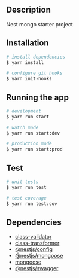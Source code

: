 ## Description

Nest mongo starter project

## Installation

```bash
# install dependencies
$ yarn install
```

```bash
# configure git hooks
$ yarn init-hooks
```

## Running the app

```bash
# development
$ yarn run start
```

```bash
# watch mode
$ yarn run start:dev
```

```bash
# production mode
$ yarn run start:prod
```

## Test

```bash
# unit tests
$ yarn run test
```

```bash
# test coverage
$ yarn run test:cov
```

## Dependencies

- [class-validator](https://docs.nestjs.com/techniques/validation)
- [class-transformer](https://docs.nestjs.com/techniques/validation)
- [@nestjs/config](https://docs.nestjs.com/techniques/configuration)
- [@nestjs/mongoose](https://docs.nestjs.com/techniques/mongodb)
- [mongoose](https://docs.nestjs.com/techniques/mongodb)
- [@nestjs/swagger](https://docs.nestjs.com/openapi/introduction)